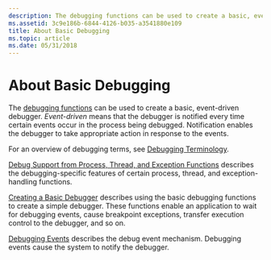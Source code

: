 ```yaml
---
description: The debugging functions can be used to create a basic, event-driven debugger.
ms.assetid: 3c9e186b-6844-4126-b035-a3541880e109
title: About Basic Debugging
ms.topic: article
ms.date: 05/31/2018
---
```


# About Basic Debugging

The [debugging functions](debugging-functions.md) can be used to create a basic, event-driven debugger. *Event-driven* means that the debugger is notified every time certain events occur in the process being debugged. Notification enables the debugger to take appropriate action in response to the events.

For an overview of debugging terms, see [Debugging Terminology](debugging-terminology.md).

[Debug Support from Process, Thread, and Exception Functions](debug-support-from-process-thread-and-exception-functions.md) describes the debugging-specific features of certain process, thread, and exception-handling functions.

[Creating a Basic Debugger](creating-a-basic-debugger.md) describes using the basic debugging functions to create a simple debugger. These functions enable an application to wait for debugging events, cause breakpoint exceptions, transfer execution control to the debugger, and so on.

[Debugging Events](debugging-events.md) describes the debug event mechanism. Debugging events cause the system to notify the debugger.

 

 



